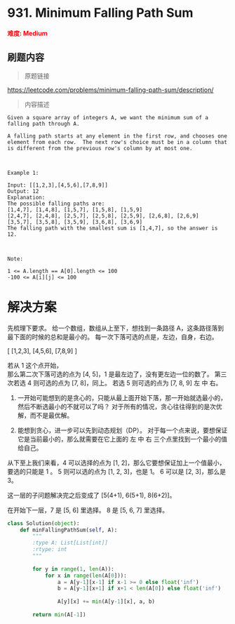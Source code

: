 # 931. Minimum Falling Path Sum

**<font color=red>难度: Medium</font>**

## 刷题内容

> 原题链接

https://leetcode.com/problems/minimum-falling-path-sum/description/

> 内容描述
```
Given a square array of integers A, we want the minimum sum of a falling path through A.

A falling path starts at any element in the first row, and chooses one element from each row.  The next row's choice must be in a column that is different from the previous row's column by at most one.

 

Example 1:

Input: [[1,2,3],[4,5,6],[7,8,9]]
Output: 12
Explanation: 
The possible falling paths are:
[1,4,7], [1,4,8], [1,5,7], [1,5,8], [1,5,9]
[2,4,7], [2,4,8], [2,5,7], [2,5,8], [2,5,9], [2,6,8], [2,6,9]
[3,5,7], [3,5,8], [3,5,9], [3,6,8], [3,6,9]
The falling path with the smallest sum is [1,4,7], so the answer is 12.

 

Note:

1 <= A.length == A[0].length <= 100
-100 <= A[i][j] <= 100
```

# 解决方案

先梳理下要求。
给一个数组，数组从上至下，想找到一条路径 A，这条路径落到最下面的时候的总和是最小的。
每一次下落可选的点是，左边，自身，右边。

[
[1,2,3],
[4,5,6],
[7,8,9]
]

若从 1 这个点开始，    
那么第二次下落可选的点为 [4, 5]，1 是最左边了，没有更左边一位的数了。
第三次若选 4 则可选的点为 [7, 8]，同上。
      若选 5 则可选的点为 [7, 8, 9] 左 中 右。


1. 一开始可能想到的是贪心的，只能从最上面开始下落，那一开始就选最小的，然后不断选最小的不就可以了吗？
对于所有的情况，贪心往往得到的是次优解，而不是最优解。

2. 能想到贪心，进一步可以先到动态规划（DP）。
对于每一个点来说，要想保证它是当前最小的，那么就需要在它上面的 左 中 右 三个点里找到一个最小的值给自己。

从下至上我们来看，4 可以选择的点为 [1, 2]，那么它要想保证加上一个值最小，要选的只能是 1 。
                5 则可以选的点为 [1, 2, 3]，也是 1。
                6 可以是 [2, 3]，那么是 3。

这一层的子问题解决完之后变成了 [5(4+1), 6(5+1), 8(6+2)]。

在开始下一层，7 是 [5, 6] 里选择。
             8 是 [5, 6, 7] 里选择。

```python
class Solution(object):
    def minFallingPathSum(self, A):
        """
        :type A: List[List[int]]
        :rtype: int
        """
        
        for y in range(1, len(A)):
            for x in range(len(A[0])):
                a = A[y-1][x-1] if x-1 >= 0 else float('inf')
                b = A[y-1][x+1] if x+1 < len(A[0]) else float('inf')
                
                A[y][x] += min(A[y-1][x], a, b)
        
        return min(A[-1])
```

